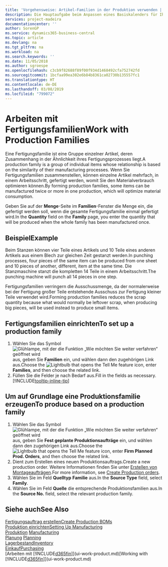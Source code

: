 ```yaml
---
title: 'Vorgehensweise: Artikel-Familien in der Produktion verwenden | Microsoft Docs'
description: Die Hauptaufgabe beim Anpassen eines Basiskalenders für Ihre Firma oder einen Ihrer Geschäftspartner ist, alle Änderungen am Status der Daten als freie Tage oder Arbeitstage einzugeben.
services: project-madeira
documentationcenter: ''
author: SorenGP
ms.service: dynamics365-business-central
ms.topic: article
ms.devlang: na
ms.tgt_pltfrm: na
ms.workload: na
ms.search.keywords: ''
ms.date: 11/05/2018
ms.author: sgroespe
ms.openlocfilehash: c3cb9f82688f89f00f934d1468492cfa752742fd
ms.sourcegitcommit: 1bcfaa99ea302e6b84b8361ca02730b135557fc1
ms.translationtype: HT
ms.contentlocale: de-DE
ms.lasthandoff: 03/08/2019
ms.locfileid: "799072"
---
```

# <a name="work-with-production-families"></a><span data-ttu-id="e0f10-103">Arbeiten mit Fertigungsfamilien</span><span class="sxs-lookup"><span data-stu-id="e0f10-103">Work with Production Families</span></span>
<span data-ttu-id="e0f10-104">Eine Fertigungsfamilie ist eine Gruppe einzelner Artikel, deren Zusammenhang in der Ähnlichkeit ihres Fertigungsprozesses liegt.</span><span class="sxs-lookup"><span data-stu-id="e0f10-104">A production family is a group of individual items whose relationship is based on the similarity of their manufacturing processes.</span></span> <span data-ttu-id="e0f10-105">Wenn Sie Fertigungsfamilien zusammenstellen, können einzelne Artikel mehrfach, in einem Arbeitsschritt, gefertigt werden, womit Sie den Materialverbrauch optimieren können.</span><span class="sxs-lookup"><span data-stu-id="e0f10-105">By forming production families, some items can be manufactured twice or more in one production, which will optimize material consumption.</span></span>

<span data-ttu-id="e0f10-106">Geben Sie auf der **Menge**-Seite im **Familien**-Fenster die Menge ein, die gefertigt werden soll, wenn die gesamte Fertigungsfamilie einmal gefertigt wird.</span><span class="sxs-lookup"><span data-stu-id="e0f10-106">In the **Quantity** field on the **Family** page, you enter the quantity that will be produced when the whole family has been manufactured once.</span></span>

## <a name="example"></a><span data-ttu-id="e0f10-107">Beispiel</span><span class="sxs-lookup"><span data-stu-id="e0f10-107">Example</span></span>
<span data-ttu-id="e0f10-108">Beim Stanzen können vier Teile eines Artikels und 10 Teile eines anderen Artikels aus einem Blech zur gleichen Zeit gestanzt werden.</span><span class="sxs-lookup"><span data-stu-id="e0f10-108">In punching processes, four pieces of the same item can be produced from one sheet and 10 pieces of another, different, item at the same time.</span></span> <span data-ttu-id="e0f10-109">Die Stanzmaschine stanzt die kompletten 14 Teile in einem Arbeitsschritt.</span><span class="sxs-lookup"><span data-stu-id="e0f10-109">The punching machine will punch all 14 pieces in one step.</span></span>

<span data-ttu-id="e0f10-110">Fertigungsfamilien verringern die Ausschussmenge, da der normalerweise bei der Fertigung großer Teile entstehende Ausschuss zur Fertigung kleiner Teile verwendet wird.</span><span class="sxs-lookup"><span data-stu-id="e0f10-110">Forming production families reduces the scrap quantity because what would normally be leftover scrap, when producing big pieces, will be used instead to produce small items.</span></span>

## <a name="to-set-up-a-production-family"></a><span data-ttu-id="e0f10-111">Fertigungsfamilien einrichten</span><span class="sxs-lookup"><span data-stu-id="e0f10-111">To set up a production family</span></span>
1. <span data-ttu-id="e0f10-112">Wählen Sie das Symbol ![Glühlampe, mit der die Funktion „Wie möchten Sie weiter verfahren“ geöffnet wird](media/ui-search/search_small.png "Wie möchten Sie weiter verfahren?") aus, geben Sie **Familien** ein, und wählen dann den zugehörigen Link aus.</span><span class="sxs-lookup"><span data-stu-id="e0f10-112">Choose the ![Lightbulb that opens the Tell Me feature](media/ui-search/search_small.png "Tell me what you want to do") icon, enter **Families**, and then choose the related link.</span></span>
2. <span data-ttu-id="e0f10-113">Füllen Sie die Felder je nach Bedarf aus.</span><span class="sxs-lookup"><span data-stu-id="e0f10-113">Fill in the fields as necessary.</span></span> [!INCLUDE[tooltip-inline-tip](includes/tooltip-inline-tip_md.md)]

## <a name="to-produce-based-on-a-production-family"></a><span data-ttu-id="e0f10-114">Um auf Grundlage eine Produktionsfamilie erzeugen</span><span class="sxs-lookup"><span data-stu-id="e0f10-114">To produce based on a production family</span></span>
1. <span data-ttu-id="e0f10-115">Wählen Sie das Symbol ![Glühlampe, mit der die Funktion „Wie möchten Sie weiter verfahren“ geöffnet wird](media/ui-search/search_small.png "Wie möchten Sie weiter verfahren?") aus, geben Sie **Fest geplante Produktionsaufträge** ein, und wählen dann den zugehörigen Link aus.</span><span class="sxs-lookup"><span data-stu-id="e0f10-115">Choose the ![Lightbulb that opens the Tell Me feature](media/ui-search/search_small.png "Tell me what you want to do") icon, enter **Firm Planned Prod. Orders**, and then choose the related link.</span></span>
2. <span data-ttu-id="e0f10-116">Dient zum Erstellen eines neuen Produktionsauftrags.</span><span class="sxs-lookup"><span data-stu-id="e0f10-116">Create a new production order.</span></span> <span data-ttu-id="e0f10-117">Weitere Informationen finden Sie unter [Erstellen von Montageaufträgen](production-how-to-create-production-orders.md).</span><span class="sxs-lookup"><span data-stu-id="e0f10-117">For more information, see [Create Production orders](production-how-to-create-production-orders.md).</span></span>
3. <span data-ttu-id="e0f10-118">Wählen Sie im Feld **Quelltyp** **Familie** aus.</span><span class="sxs-lookup"><span data-stu-id="e0f10-118">In the **Source Type** field, select **Family**.</span></span>  
4. <span data-ttu-id="e0f10-119">Wählen Sie im Feld **Quelle** die entsprechende Produktionsfamilien aus.</span><span class="sxs-lookup"><span data-stu-id="e0f10-119">In the **Source No.** field, select the relevant production family.</span></span>

## <a name="see-also"></a><span data-ttu-id="e0f10-120">Siehe auch</span><span class="sxs-lookup"><span data-stu-id="e0f10-120">See Also</span></span>
[<span data-ttu-id="e0f10-121">Fertigungsauftrag erstellen</span><span class="sxs-lookup"><span data-stu-id="e0f10-121">Create Production BOMs</span></span>](production-how-to-create-production-boms.md)  
[<span data-ttu-id="e0f10-122">Produktion einrichten</span><span class="sxs-lookup"><span data-stu-id="e0f10-122">Setting Up Manufacturing</span></span>](production-configure-production-processes.md)  
<span data-ttu-id="e0f10-123">[Produktion](production-manage-manufacturing.md)  </span><span class="sxs-lookup"><span data-stu-id="e0f10-123">[Manufacturing](production-manage-manufacturing.md)  </span></span>  
<span data-ttu-id="e0f10-124">[Planung](production-planning.md) </span><span class="sxs-lookup"><span data-stu-id="e0f10-124">[Planning](production-planning.md) </span></span>  
[<span data-ttu-id="e0f10-125">Lagerbestand</span><span class="sxs-lookup"><span data-stu-id="e0f10-125">Inventory</span></span>](inventory-manage-inventory.md)  
[<span data-ttu-id="e0f10-126">Einkauf</span><span class="sxs-lookup"><span data-stu-id="e0f10-126">Purchasing</span></span>](purchasing-manage-purchasing.md)  
<span data-ttu-id="e0f10-127">[Arbeiten mit [!INCLUDE[d365fin](includes/d365fin_md.md)]](ui-work-product.md)</span><span class="sxs-lookup"><span data-stu-id="e0f10-127">[Working with [!INCLUDE[d365fin](includes/d365fin_md.md)]](ui-work-product.md)</span></span>

